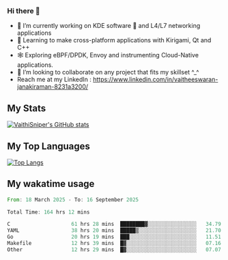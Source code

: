 ### Hi there 👋

- 🔭 I’m currently working on KDE software 💓 and L4/L7 networking applications 
- 📖 Learning to make cross-platform applications with Kirigami, Qt and C++
- 🕸️ Exploring eBPF/DPDK, Envoy and instrumenting Cloud-Native applications. 
- 👯 I’m looking to collaborate on any project that fits my skillset ^_^
- Reach me at my LinkedIn : https://www.linkedin.com/in/vaitheeswaran-janakiraman-8231a3200/

## My Stats
[![VaithiSniper's GitHub stats](https://github-readme-stats.vercel.app/api?username=VaithiSniper&hide=stars&theme=radical)](https://github.com/anuraghazra/github-readme-stats)

## My Top Languages

[![Top Langs](https://github-readme-stats.vercel.app/api/top-langs/?username=VaithiSniper&layout=compact)](https://github.com/anuraghazra/github-readme-stats)

## My wakatime usage

<!--START_SECTION:waka-->

```rust
From: 18 March 2025 - To: 16 September 2025

Total Time: 164 hrs 12 mins

C                    61 hrs 28 mins  ████████▓░░░░░░░░░░░░░░░░   34.79 %
YAML                 38 hrs 20 mins  █████▒░░░░░░░░░░░░░░░░░░░   21.70 %
Go                   20 hrs 19 mins  ███░░░░░░░░░░░░░░░░░░░░░░   11.51 %
Makefile             12 hrs 39 mins  █▓░░░░░░░░░░░░░░░░░░░░░░░   07.16 %
Other                12 hrs 29 mins  █▓░░░░░░░░░░░░░░░░░░░░░░░   07.07 %
```

<!--END_SECTION:waka-->
